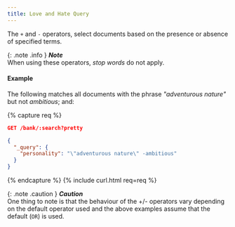 ```yaml
---
title: Love and Hate Query
---
```


The `+` and `-` operators, select documents based on the presence or absence of
specified terms.

{: .note .info }
**_Note_**<br>
When using these operators, _stop words_ do not apply.


#### Example

The following matches all documents with the phrase _"adventurous nature"_ but
not _ambitious_; and:

{% capture req %}

```json
GET /bank/:search?pretty

{
  "_query": {
    "personality": "\"adventurous nature\" -ambitious"
  }
}
```
{% endcapture %}
{% include curl.html req=req %}


{: .note .caution }
**_Caution_**<br>
One thing to note is that the behaviour of the +/- operators vary depending on
the default operator used and the above examples assume that the default (`OR`)
is used.
